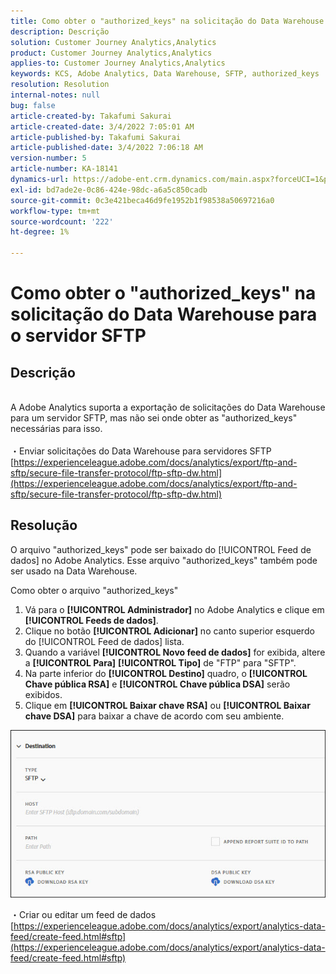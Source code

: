 ```yaml
---
title: Como obter o "authorized_keys" na solicitação do Data Warehouse para o servidor SFTP
description: Descrição
solution: Customer Journey Analytics,Analytics
product: Customer Journey Analytics,Analytics
applies-to: Customer Journey Analytics,Analytics
keywords: KCS, Adobe Analytics, Data Warehouse, SFTP, authorized_keys
resolution: Resolution
internal-notes: null
bug: false
article-created-by: Takafumi Sakurai
article-created-date: 3/4/2022 7:05:01 AM
article-published-by: Takafumi Sakurai
article-published-date: 3/4/2022 7:06:18 AM
version-number: 5
article-number: KA-18141
dynamics-url: https://adobe-ent.crm.dynamics.com/main.aspx?forceUCI=1&pagetype=entityrecord&etn=knowledgearticle&id=ba13bc65-899b-ec11-b400-00224805a4ef
exl-id: bd7ade2e-0c86-424e-98dc-a6a5c850cadb
source-git-commit: 0c3e421beca46d9fe1952b1f98538a50697216a0
workflow-type: tm+mt
source-wordcount: '222'
ht-degree: 1%

---
```


# Como obter o &quot;authorized_keys&quot; na solicitação do Data Warehouse para o servidor SFTP

## Descrição

<br>A Adobe Analytics suporta a exportação de solicitações do Data Warehouse para um servidor SFTP, mas não sei onde obter as &quot;authorized_keys&quot; necessárias para isso.<br><br>
・Enviar solicitações do Data Warehouse para servidores SFTP
[https://experienceleague.adobe.com/docs/analytics/export/ftp-and-sftp/secure-file-transfer-protocol/ftp-sftp-dw.html](https://experienceleague.adobe.com/docs/analytics/export/ftp-and-sftp/secure-file-transfer-protocol/ftp-sftp-dw.html)

## Resolução


O arquivo &quot;authorized_keys&quot; pode ser baixado do [!UICONTROL Feed de dados] no Adobe Analytics. Esse arquivo &quot;authorized_keys&quot; também pode ser usado na Data Warehouse.

Como obter o arquivo &quot;authorized_keys&quot;

1. Vá para o **[!UICONTROL Administrador]** no Adobe Analytics e clique em **[!UICONTROL Feeds de dados]**.
2. Clique no botão **[!UICONTROL Adicionar]** no canto superior esquerdo do [!UICONTROL Feed de dados] lista.
3. Quando a variável **[!UICONTROL Novo feed de dados]** for exibida, altere a **[!UICONTROL Para]**  **[!UICONTROL Tipo]** de &quot;FTP&quot; para &quot;SFTP&quot;.
4. Na parte inferior do **[!UICONTROL Destino]** quadro, o **[!UICONTROL Chave pública RSA]** e **[!UICONTROL Chave pública DSA]** serão exibidos.
5. Clique em **[!UICONTROL Baixar chave RSA]** ou **[!UICONTROL Baixar chave DSA]** para baixar a chave de acordo com seu ambiente.


![](assets/50e37472-899b-ec11-b400-00224805a4ef.png)

・Criar ou editar um feed de dados
[https://experienceleague.adobe.com/docs/analytics/export/analytics-data-feed/create-feed.html#sftp](https://experienceleague.adobe.com/docs/analytics/export/analytics-data-feed/create-feed.html#sftp)
